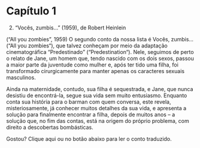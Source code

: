 # Capítulo 1

2. “Vocês, zumbis…” (1959), de Robert Heinlein

(“All you zombies”, 1959)
O segundo conto da nossa lista é Vocês, zumbis… (“All you zombies“), que talvez conheçam por meio da adaptação cinematográfica “Predestinado” (“Predestination“). Nele, seguimos de perto o relato de Jane, um homem que, tendo nascido com os dois sexos, passou a maior parte da juventude como mulher e, após ter tido uma filha, foi transformado cirurgicamente para manter apenas os caracteres sexuais masculinos.

Ainda na maternidade, contudo, sua filha é sequestrada, e Jane, que nunca desistiu de encontrá-la, segue sua vida sem muito entusiasmo. Enquanto conta sua história para o barman com quem conversa, este revela, misteriosamente, já conhecer muitos detalhes da sua vida, e apresenta a solução para finalmente encontrar a filha, depois de muitos anos – a solução que, no fim das contas, está na origem do próprio problema, com direito a descobertas bombásticas.

Gostou? Clique aqui ou no botão abaixo para ler o conto traduzido.
